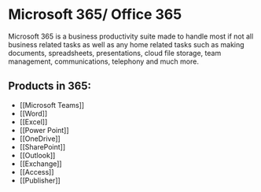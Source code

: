 # Microsoft 365/ Office 365

Microsoft 365 is a business productivity suite made to handle most if not all business related tasks as well as any home related tasks such as making documents, spreadsheets, presentations, cloud file storage, team management, communications, telephony and much more.

## Products in 365: 

- [[Microsoft Teams]]
- [[Word]]
- [[Excel]]
- [[Power Point]]
- [[OneDrive]]
- [[SharePoint]]
- [[Outlook]]
- [[Exchange]]
- [[Access]]
- [[Publisher]]
